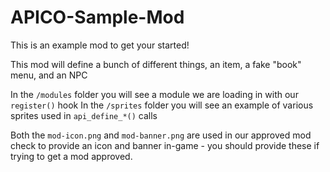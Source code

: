 # APICO-Sample-Mod
This is an example mod to get your started!

This mod will define a bunch of different things, an item, a fake "book" menu, and an NPC

In the `/modules` folder you will see a module we are loading in with our `register()` hook
In the `/sprites` folder you will see an example of various sprites used in `api_define_*()` calls

Both the `mod-icon.png` and `mod-banner.png` are used in our approved mod check to provide an icon and banner in-game - you should provide these if trying to get a mod approved.
